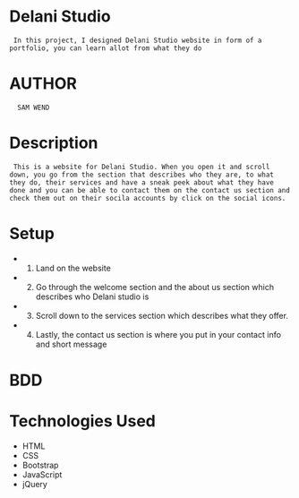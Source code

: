 # Delani Studio
     In this project, I designed Delani Studio website in form of a portfolio, you can learn allot from what they do
# AUTHOR
      SAM WEND
# Description
     This is a website for Delani Studio. When you open it and scroll down, you go from the section that describes who they are, to what they do, their services and have a sneak peek about what they have done and you can be able to contact them on the contact us section and check them out on their socila accounts by click on the social icons.
# Setup
* 1. Land on the website
* 2. Go through the welcome section and the about us section which describes who Delani studio is
* 3. Scroll down to the services section which describes what they offer.
* 4. Lastly, the contact us section is where you put in your contact info and short message
# BDD

# Technologies Used
* HTML
* CSS
* Bootstrap
* JavaScript
* jQuery